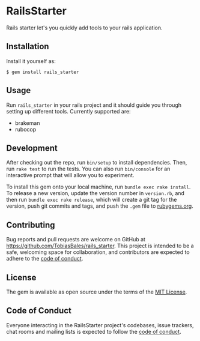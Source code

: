 # RailsStarter

Rails starter let's you quickly add tools to your rails application.

## Installation

Install it yourself as:

    $ gem install rails_starter

## Usage

Run `rails_starter` in your rails project and it should guide you through setting up different tools.
Currently supported are:

- brakeman
- rubocop

## Development

After checking out the repo, run `bin/setup` to install dependencies. Then, run `rake test` to run the tests. You can also run `bin/console` for an interactive prompt that will allow you to experiment.

To install this gem onto your local machine, run `bundle exec rake install`. To release a new version, update the version number in `version.rb`, and then run `bundle exec rake release`, which will create a git tag for the version, push git commits and tags, and push the `.gem` file to [rubygems.org](https://rubygems.org).

## Contributing

Bug reports and pull requests are welcome on GitHub at https://github.com/TobiasBales/rails_starter. This project is intended to be a safe, welcoming space for collaboration, and contributors are expected to adhere to the [code of conduct](https://github.com/TobiasBales/rails_starter/blob/main/CODE_OF_CONDUCT.md).


## License

The gem is available as open source under the terms of the [MIT License](https://opensource.org/licenses/MIT).

## Code of Conduct

Everyone interacting in the RailsStarter project's codebases, issue trackers, chat rooms and mailing lists is expected to follow the [code of conduct](https://github.com/TobiasBales/rails_starter/blob/mainmaster/CODE_OF_CONDUCT.md).

